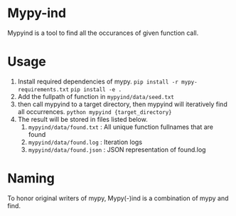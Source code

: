 # Mypy-ind

Mypyind is a tool to find all the occurances of given function call.

# Usage

1. Install required dependencies of mypy.
`pip install -r mypy-requirements.txt`
`pip install -e .`
2. Add the fullpath of function in `mypyind/data/seed.txt`
3. then call mypyind to a target directory, then mypyind will iteratively find all occurrences.
`python mypyind {target_directory}`
4. The result will be stored in files listed below.
   1. `mypyind/data/found.txt` : All unique function fullnames that are found
   2. `mypyind/data/found.log` : Iteration logs
   3. `mypyind/data/found.json` : JSON representation of found.log

# Naming

To honor original writers of mypy, Mypy(-)ind is a combination of mypy and find.
